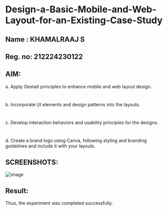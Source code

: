 # Design-a-Basic-Mobile-and-Web-Layout-for-an-Existing-Case-Study

## Name : KHAMALRAAJ S
## Reg. no: 212224230122
## AIM:
a. Apply Gestalt principles to enhance mobile and web layout design.
# 
b. Incorporate UI elements and design patterns into the layouts.
# 
c. Develop interaction behaviors and usability principles for the designs.
# 
d. Create a brand logo using Canva, following styling and branding guidelines and include it with your layouts.
## SCREENSHOTS:
![image](https://github.com/user-attachments/assets/2894ea48-d570-46cb-a4b9-e41bd9c8fcee)

## Result:
Thus, the experiment was completed successfully.
